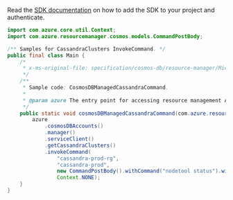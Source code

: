 Read the [SDK documentation](https://github.com/Azure/azure-sdk-for-java/blob/azure-resourcemanager_2.13.0/sdk/resourcemanager/azure-resourcemanager/README.md) on how to add the SDK to your project and authenticate.

```java
import com.azure.core.util.Context;
import com.azure.resourcemanager.cosmos.models.CommandPostBody;

/** Samples for CassandraClusters InvokeCommand. */
public final class Main {
    /*
     * x-ms-original-file: specification/cosmos-db/resource-manager/Microsoft.DocumentDB/stable/2021-10-15/examples/CosmosDBManagedCassandraCommand.json
     */
    /**
     * Sample code: CosmosDBManagedCassandraCommand.
     *
     * @param azure The entry point for accessing resource management APIs in Azure.
     */
    public static void cosmosDBManagedCassandraCommand(com.azure.resourcemanager.AzureResourceManager azure) {
        azure
            .cosmosDBAccounts()
            .manager()
            .serviceClient()
            .getCassandraClusters()
            .invokeCommand(
                "cassandra-prod-rg",
                "cassandra-prod",
                new CommandPostBody().withCommand("nodetool status").withHost("10.0.1.12"),
                Context.NONE);
    }
}
```
